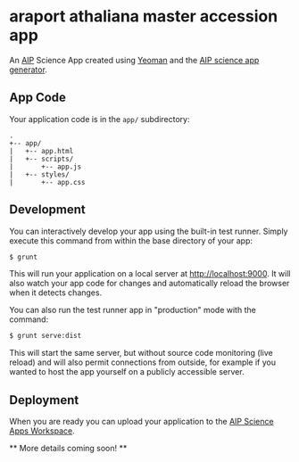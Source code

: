 # araport athaliana master accession app

An [AIP](http://www.araport.org) Science App created using [Yeoman](http://yeoman.io)
and the [AIP science app generator](https://www.npmjs.org/package/generator-aip-science-app).

## App Code

Your application code is in the `app/` subdirectory:

```
.
+-- app/
|   +-- app.html
|   +-- scripts/
|       +-- app.js
|   +-- styles/
|       +-- app.css

```

## Development

You can interactively develop your app using the built-in test runner. Simply
execute this command from within the base directory of your app:

```bash
$ grunt
```

This will run your application on a local server at
[http://localhost:9000](http://localhost:9000). It will also watch your
app code for changes and automatically reload the browser when it detects
changes.

You can also run the test runner app in "production" mode with the command:

```bash
$ grunt serve:dist
```

This will start the same server, but without source code monitoring (live reload)
and will also permit connections from outside, for example if you wanted to host
the app yourself on a publicly accessible server.

## Deployment

When you are ready you can upload your application to the
[AIP Science Apps Workspace](http://www.araport.org/apps).

** More details coming soon! **
